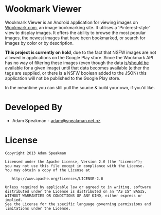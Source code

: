 Wookmark Viewer
=================

Wookmark Viewer is an Android application for viewing images on [Wookmark.com](http://www.wookmark.com), an image bookmarking site. It utilises a 'Pinterest-style' view to display images. It offers the ability to browse the most popular images, the newest images that have been bookmarked, or search for images by color or by description.

**This project is currently on hold**, due to the fact that NSFW images are not allowed in applications on the Google Play store. Since the Wookmark API has no way of filtering these images (even though the data [is](http://www.wookmark.com/about/blog/23/mark-offensive-images-as-nsfw)/[should be](http://www.wookmark.com/about/etiquette) available for a given image) until that data becomes available (either the tags are supplied, or there is a NSFW boolean added to the JSON) this application will not be published to the Google Play store.

In the meantime you can still pull the source & build your own, if you'd like.



Developed By
============

* Adam Speakman - <adam@speakman.net.nz>



License
=======

    Copyright 2013 Adam Speakman

    Licensed under the Apache License, Version 2.0 (the "License");
    you may not use this file except in compliance with the License.
    You may obtain a copy of the License at

       http://www.apache.org/licenses/LICENSE-2.0

    Unless required by applicable law or agreed to in writing, software
    distributed under the License is distributed on an "AS IS" BASIS,
    WITHOUT WARRANTIES OR CONDITIONS OF ANY KIND, either express or implied.
    See the License for the specific language governing permissions and
    limitations under the License.

	
